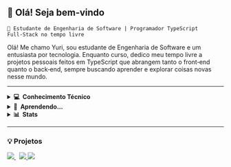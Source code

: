 ## 👋 Olá! Seja bem-vindo

`📌 Estudante de Engenharia de Software | Programador TypeScript Full‑Stack no tempo livre`

<p>
  Olá! Me chamo Yuri, sou estudante de Engenharia de Software e um entusiasta por tecnologia. Enquanto curso, dedico meu tempo livre a projetos pessoais feitos em TypeScript que abrangem      tanto o front‑end quanto o back‑end, sempre buscando aprender e explorar coisas novas nesse mundo. 
</p>
</p>

<hr/>

<details>
  <summary><b>💻 &nbsp;Conhecimento Técnico</b></summary>
   <br/>
   <img width=32px src="https://cdn.jsdelivr.net/gh/devicons/devicon@latest/icons/html5/html5-original.svg" />
   <img width=32px src="https://cdn.jsdelivr.net/gh/devicons/devicon@latest/icons/css3/css3-original.svg" />
   <img width=32px src="https://cdn.jsdelivr.net/gh/devicons/devicon@latest/icons/javascript/javascript-original.svg" />
   <img width=32px src="https://cdn.jsdelivr.net/gh/devicons/devicon@latest/icons/typescript/typescript-original.svg" />
   <img width=32px src="https://cdn.jsdelivr.net/gh/devicons/devicon@latest/icons/tailwindcss/tailwindcss-original.svg" />
   <img width=32px src="https://cdn.jsdelivr.net/gh/devicons/devicon@latest/icons/react/react-original.svg" />
   <img width=42px src="https://cdn.jsdelivr.net/gh/devicons/devicon@latest/icons/nodejs/nodejs-original-wordmark.svg" />
   <img width=32px src="https://cdn.jsdelivr.net/gh/devicons/devicon@latest/icons/vscode/vscode-original.svg" />
   <img width=32px src="https://cdn.jsdelivr.net/gh/devicons/devicon@latest/icons/git/git-original.svg" />
   <img width=32px src="https://cdn.jsdelivr.net/gh/devicons/devicon@latest/icons/linux/linux-original.svg" />
   <img width=32px src="https://cdn.jsdelivr.net/gh/devicons/devicon@latest/icons/bash/bash-original.svg" />
   <br/>
</details>

<details>
  <summary><b>🧠 &nbsp;Aprendendo...</b></summary>
   <br/>
   <img width=32px src="https://cdn.jsdelivr.net/gh/devicons/devicon@latest/icons/python/python-original.svg" />
   <img width=42px src="https://cdn.jsdelivr.net/gh/devicons/devicon@latest/icons/mysql/mysql-original-wordmark.svg" />
   <br/>
</details>

<details>
  <summary><b>📊 &nbsp;Stats</b></summary>
   <br/>
<picture>
    <source
      srcset="https://github-readme-stats.vercel.app/api?username=yur1freitas&layout=compact&theme=catppuccin_mocha&locale=pt-br"
      media="(prefers-color-scheme: dark)"
    />
    <source 
      srcset="https://github-readme-stats.vercel.app/api?username=yur1freitas&layout=compact&theme=catppuccin_latte&locale=pt-br"
      media="(prefers-color-scheme: light), (prefers-color-scheme: no-preference)"
    />
    <img src="https://github-readme-stats.vercel.app/api?username=yur1freitas&layout=compact&locale=pt-br" />
  </picture>
  <picture>
    <source
      srcset="https://github-readme-stats.vercel.app/api/top-langs/?username=yur1freitas&layout=compact&theme=catppuccin_mocha&locale=pt-br"
      media="(prefers-color-scheme: dark)"
    />
    <source 
      srcset="https://github-readme-stats.vercel.app/api/top-langs/?username=yur1freitas&layout=compact&theme=catppuccin_latte&locale=pt-br"
      media="(prefers-color-scheme: light), (prefers-color-scheme: no-preference)"
    />
    <img src="https://github-readme-stats.vercel.app/api/top-langs/?username=yur1freitas&layout=compact&locale=pt-br" />
  </picture>
   <br/>
</details>

<hr/>

### 💡 Projetos

<a target="_blank" href="https://github.com/yur1freitas/jogo-da-velha">
  <picture>
    <source
      srcset="https://github-readme-stats.vercel.app/api/pin/?username=yur1freitas&repo=jogo-da-velha&theme=catppuccin_mocha"
      media="(prefers-color-scheme: dark)"
    />
    <source 
      srcset="https://github-readme-stats.vercel.app/api/pin/?username=yur1freitas&repo=jogo-da-velha&theme=catppuccin_latte"
      media="(prefers-color-scheme: light), (prefers-color-scheme: no-preference)"
    />
    <img src="https://github-readme-stats.vercel.app/api/pin/?username=yur1freitas&repo=jogo-da-velha" />
  </picture>
</a>
&nbsp
<a target="_blank" href="https://github.com/yur1freitas/blog">
   <picture>
    <source
      srcset="https://github-readme-stats.vercel.app/api/pin/?username=yur1freitas&repo=blog&theme=catppuccin_mocha"
      media="(prefers-color-scheme: dark)"
    />
    <source 
      srcset="https://github-readme-stats.vercel.app/api/pin/?username=yur1freitas&repo=blog&theme=catppuccin_latte"
      media="(prefers-color-scheme: light), (prefers-color-scheme: no-preference)"
    />
    <img src="https://github-readme-stats.vercel.app/api/pin/?username=yur1freitas&repo=blog" />
  </picture>
</a>

<a target="_blank" href="https://github.com/yur1freitas/pomodoro">
   <picture>
    <source
      srcset="https://github-readme-stats.vercel.app/api/pin/?username=yur1freitas&repo=pomodoro&theme=catppuccin_mocha"
      media="(prefers-color-scheme: dark)"
    />
    <source 
      srcset="https://github-readme-stats.vercel.app/api/pin/?username=yur1freitas&repo=pomodoro&theme=catppuccin_latte"
      media="(prefers-color-scheme: light), (prefers-color-scheme: no-preference)"
    />
    <img src="https://github-readme-stats.vercel.app/api/pin/?username=yur1freitas&repo=pomodoro" />
  </picture>
</a>
<br/>

